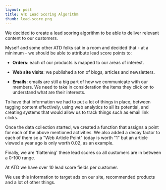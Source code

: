 ```yaml
---
layout: post
title: ATD Lead Scoring Algorithm
thumb: lead-score.png
---
```

We decided to create a lead scoring algorithm to be able to deliver relevant
content to our customers.

Myself and some other ATD folks sat in a room and decided that - at a minimum -
we should be able to attribute lead score points to:

* **Orders**: each of our products is mapped to our areas of interest.

* **Web site visits**: we published a ton of blogs, articles and newsletters.

* **Emails**: emails are still a big part of how we communicate
with our members. We need to take in consideration the items they click on
to understand what are their interests.


To have that information we had to put a lot of things in place, between
tagging content effectively, using web analytics to all its potential, and creating
systems that would allow us to track things such as email link clicks.

Once the data collection started, we created a function
that assigns a point for each of the above mentioned activities. We also added a decay factor
to each of them so a "Web Article Point" today is worth "1" but an article viewed a year ago is only worth 0.02, as an example.

Finally, we are 'flattening' these lead scores so all customers are in between a 0-100 range.

At ATD we have over 10 lead score fields per customer.

We use this information to target ads on our site, recommended products and a lot
of other things.
